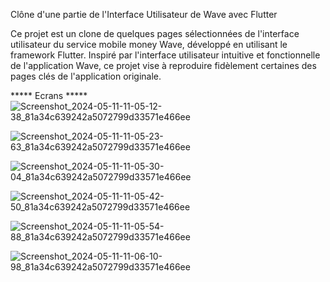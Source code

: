 Clône d'une partie de l'Interface Utilisateur de Wave avec Flutter

Ce projet est un clone de quelques pages sélectionnées de l'interface utilisateur du service mobile money Wave, développé en utilisant le framework Flutter. Inspiré par l'interface utilisateur intuitive et fonctionnelle de l'application Wave, ce projet vise à reproduire fidèlement certaines des pages clés de l'application originale.

***** Ecrans *****
![Screenshot_2024-05-11-11-05-12-38_81a34c639242a5072799d33571e466ee](https://github.com/divaarica/appTer/assets/151394040/a25717c5-ed50-4ec9-b457-325994b5a7b4)

![Screenshot_2024-05-11-11-05-23-63_81a34c639242a5072799d33571e466ee](https://github.com/divaarica/appTer/assets/151394040/0a7e48a0-4f57-4e55-833a-312d2e8c0b34)

![Screenshot_2024-05-11-11-05-30-04_81a34c639242a5072799d33571e466ee](https://github.com/divaarica/appTer/assets/151394040/a516a5b5-566f-48df-a806-4fb0fc0ec9ec)

![Screenshot_2024-05-11-11-05-42-50_81a34c639242a5072799d33571e466ee](https://github.com/divaarica/appTer/assets/151394040/b8ad7e1f-90d7-415a-9e87-b5406a3a0f23)

![Screenshot_2024-05-11-11-05-54-88_81a34c639242a5072799d33571e466ee](https://github.com/divaarica/appTer/assets/151394040/71a117a7-0fef-4d28-971e-3ee34f7beac0)

![Screenshot_2024-05-11-11-06-10-98_81a34c639242a5072799d33571e466ee](https://github.com/divaarica/appTer/assets/151394040/d6a3dc3b-f9ba-459d-a6f8-ddf06bdd0828)

